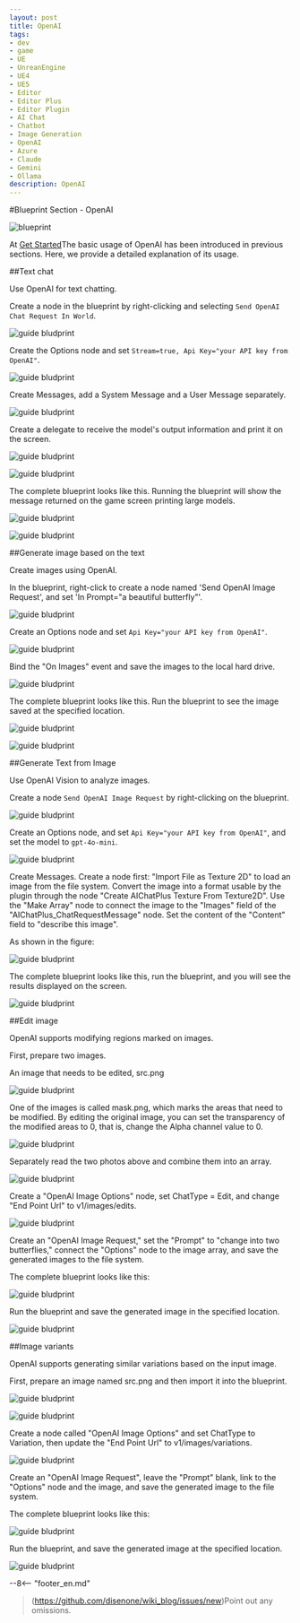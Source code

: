 ```yaml
---
layout: post
title: OpenAI
tags:
- dev
- game
- UE
- UnreanEngine
- UE4
- UE5
- Editor
- Editor Plus
- Editor Plugin
- AI Chat
- Chatbot
- Image Generation
- OpenAI
- Azure
- Claude
- Gemini
- Ollama
description: OpenAI
---
```


<meta property="og:title" content="UE 插件 AIChatPlus 使用说明 - 蓝图篇 - OpenAI" />

#Blueprint Section - OpenAI

![blueprint](assets/img/2024-ue-aichatplus/usage/blueprint/openai_all.png)

At [Get Started](ue-插件-AIChatPlus-Usage-Blueprint-GetStarted.md)The basic usage of OpenAI has been introduced in previous sections. Here, we provide a detailed explanation of its usage.

##Text chat

Use OpenAI for text chatting.

Create a node in the blueprint by right-clicking and selecting `Send OpenAI Chat Request In World`.

![guide bludprint](assets/img/2024-ue-aichatplus/guide_openai_blueprint_1.png)

Create the Options node and set `Stream=true, Api Key="your API key from OpenAI"`.

![guide bludprint](assets/img/2024-ue-aichatplus/guide_openai_blueprint_2.png)

Create Messages, add a System Message and a User Message separately.

![guide bludprint](assets/img/2024-ue-aichatplus/guide_blueprint_4.png)

Create a delegate to receive the model's output information and print it on the screen.

![guide bludprint](assets/img/2024-ue-aichatplus/guide_blueprint_5.png)

![guide bludprint](assets/img/2024-ue-aichatplus/guide_blueprint_6.png)

The complete blueprint looks like this. Running the blueprint will show the message returned on the game screen printing large models.

![guide bludprint](assets/img/2024-ue-aichatplus/guide_openai_blueprint_3.png)

![guide bludprint](assets/img/2024-ue-aichatplus/guide_openai_blueprint_4.png)

##Generate image based on the text

Create images using OpenAI.

In the blueprint, right-click to create a node named 'Send OpenAI Image Request', and set 'In Prompt="a beautiful butterfly"'.

![guide bludprint](assets/img/2024-ue-aichatplus/guide_openai_image_blueprint_1.png)

Create an Options node and set `Api Key="your API key from OpenAI"`.

![guide bludprint](assets/img/2024-ue-aichatplus/guide_openai_image_blueprint_2.png)

Bind the "On Images" event and save the images to the local hard drive.

![guide bludprint](assets/img/2024-ue-aichatplus/guide_openai_image_blueprint_3.png)

The complete blueprint looks like this. Run the blueprint to see the image saved at the specified location.

![guide bludprint](assets/img/2024-ue-aichatplus/guide_openai_image_blueprint_4.png)

![guide bludprint](assets/img/2024-ue-aichatplus/guide_openai_image_blueprint_5.png)

##Generate Text from Image

Use OpenAI Vision to analyze images.

Create a node `Send OpenAI Image Request` by right-clicking on the blueprint.

![guide bludprint](assets/img/2024-ue-aichatplus/usage/blueprint/getstarted_vision_1.png)

Create an Options node, and set `Api Key="your API key from OpenAI"`, and set the model to `gpt-4o-mini`.

![guide bludprint](assets/img/2024-ue-aichatplus/usage/blueprint/getstarted_vision_2.png)

Create Messages.
Create a node first: "Import File as Texture 2D" to load an image from the file system.
Convert the image into a format usable by the plugin through the node "Create AIChatPlus Texture From Texture2D".
Use the "Make Array" node to connect the image to the "Images" field of the "AIChatPlus_ChatRequestMessage" node.
Set the content of the "Content" field to "describe this image".

As shown in the figure:

![guide bludprint](assets/img/2024-ue-aichatplus/usage/blueprint/getstarted_vision_3.png)

The complete blueprint looks like this, run the blueprint, and you will see the results displayed on the screen.

![guide bludprint](assets/img/2024-ue-aichatplus/usage/blueprint/getstarted_vision_4.png)

##Edit image

OpenAI supports modifying regions marked on images.

First, prepare two images.

An image that needs to be edited, src.png

![guide bludprint](assets/img/2024-ue-aichatplus/usage/blueprint/openai_image_edit_1.png)

One of the images is called mask.png, which marks the areas that need to be modified. By editing the original image, you can set the transparency of the modified areas to 0, that is, change the Alpha channel value to 0.

![guide bludprint](assets/img/2024-ue-aichatplus/usage/blueprint/openai_image_edit_2.png)

Separately read the two photos above and combine them into an array.

![guide bludprint](assets/img/2024-ue-aichatplus/usage/blueprint/openai_image_edit_3.png)

Create a "OpenAI Image Options" node, set ChatType = Edit, and change "End Point Url" to v1/images/edits.

![guide bludprint](assets/img/2024-ue-aichatplus/usage/blueprint/openai_image_edit_4.png)

Create an "OpenAI Image Request," set the "Prompt" to "change into two butterflies," connect the "Options" node to the image array, and save the generated images to the file system.

The complete blueprint looks like this:

![guide bludprint](assets/img/2024-ue-aichatplus/usage/blueprint/openai_image_edit_5.png)

Run the blueprint and save the generated image in the specified location.

![guide bludprint](assets/img/2024-ue-aichatplus/usage/blueprint/openai_image_edit_6.png)

##Image variants

OpenAI supports generating similar variations based on the input image.

First, prepare an image named src.png and then import it into the blueprint.

![guide bludprint](assets/img/2024-ue-aichatplus/usage/blueprint/openai_image_edit_1.png)

![guide bludprint](assets/img/2024-ue-aichatplus/usage/blueprint/openai_image_variation_1.png)

Create a node called "OpenAI Image Options" and set ChatType to Variation, then update the "End Point Url" to v1/images/variations.

![guide bludprint](assets/img/2024-ue-aichatplus/usage/blueprint/openai_image_variation_2.png)

Create an "OpenAI Image Request", leave the "Prompt" blank, link to the "Options" node and the image, and save the generated image to the file system.

The complete blueprint looks like this:

![guide bludprint](assets/img/2024-ue-aichatplus/usage/blueprint/openai_image_variation_3.png)

Run the blueprint, and save the generated image at the specified location.

![guide bludprint](assets/img/2024-ue-aichatplus/usage/blueprint/openai_image_variation_4.png)

--8<-- "footer_en.md"


> (https://github.com/disenone/wiki_blog/issues/new)Point out any omissions. 
